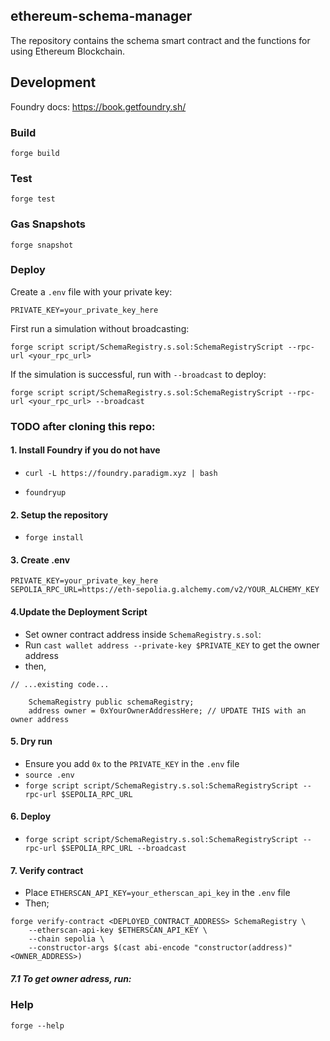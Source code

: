 ## ethereum-schema-manager

The repository contains the schema smart contract and the functions for using Ethereum Blockchain.

## Development

Foundry docs: https://book.getfoundry.sh/

### Build

```shell
forge build
```

### Test

```shell
forge test
```

### Gas Snapshots

```shell
forge snapshot
```

### Deploy

Create a `.env` file with your private key:
```
PRIVATE_KEY=your_private_key_here
```

First run a simulation without broadcasting:
```shell
forge script script/SchemaRegistry.s.sol:SchemaRegistryScript --rpc-url <your_rpc_url>
```

If the simulation is successful, run with `--broadcast` to deploy:
```shell
forge script script/SchemaRegistry.s.sol:SchemaRegistryScript --rpc-url <your_rpc_url> --broadcast
```


### TODO after cloning this repo:
#### 1. Install Foundry if you do not have
- `curl -L https://foundry.paradigm.xyz | bash`

- `foundryup`

#### 2. Setup the repository
- `forge install`

#### 3. Create .env
```
PRIVATE_KEY=your_private_key_here
SEPOLIA_RPC_URL=https://eth-sepolia.g.alchemy.com/v2/YOUR_ALCHEMY_KEY
```

#### 4.Update the Deployment Script 
- Set owner contract address inside `SchemaRegistry.s.sol`:
- Run `cast wallet address --private-key $PRIVATE_KEY` to get the owner address
- then,
```
// ...existing code...

    SchemaRegistry public schemaRegistry;
    address owner = 0xYourOwnerAddressHere; // UPDATE THIS with an owner address
```

#### 5. Dry run
- Ensure you add `0x` to the `PRIVATE_KEY` in the `.env` file
- `source .env`
- `forge script script/SchemaRegistry.s.sol:SchemaRegistryScript --rpc-url $SEPOLIA_RPC_URL`


#### 6. Deploy
- `forge script script/SchemaRegistry.s.sol:SchemaRegistryScript --rpc-url $SEPOLIA_RPC_URL --broadcast`

#### 7. Verify contract
- Place `ETHERSCAN_API_KEY=your_etherscan_api_key` in the `.env` file
- Then;
```
forge verify-contract <DEPLOYED_CONTRACT_ADDRESS> SchemaRegistry \
    --etherscan-api-key $ETHERSCAN_API_KEY \
    --chain sepolia \
    --constructor-args $(cast abi-encode "constructor(address)" <OWNER_ADDRESS>)
```
##### 7.1 To get owner adress, run:

### Help

```shell
forge --help
```
